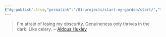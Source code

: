 ```yaml
---
{"dg-publish":true,"permalink":"/01-projects/start-my-garden/start/","tags":["gardenEntry"]}
---
```


> I'm afraid of losing my obscurity. Genuineness only thrives in the dark. Like celery.
~ [Aldous Huxley](https://www.azquotes.com/author/7118-Aldous_Huxley)